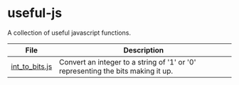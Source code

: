 # useful-js
A collection of useful javascript functions.

File | Description
---- | -----------
[int_to_bits.js](./int_to_bits.js) | Convert an integer to a string of '1' or '0' representing the bits making it up.
